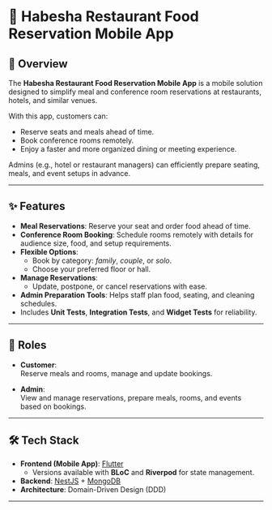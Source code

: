 # 🍴 Habesha Restaurant Food Reservation Mobile App

## 📌 Overview
The **Habesha Restaurant Food Reservation Mobile App** is a mobile solution designed to simplify meal and conference room reservations at restaurants, hotels, and similar venues.  

With this app, customers can:
- Reserve seats and meals ahead of time.
- Book conference rooms remotely.
- Enjoy a faster and more organized dining or meeting experience.

Admins (e.g., hotel or restaurant managers) can efficiently prepare seating, meals, and event setups in advance.

---

## ✨ Features
- **Meal Reservations**: Reserve your seat and order food ahead of time.
- **Conference Room Booking**: Schedule rooms remotely with details for audience size, food, and setup requirements.
- **Flexible Options**:
  - Book by category: *family*, *couple*, or *solo*.
  - Choose your preferred floor or hall.
- **Manage Reservations**:
  - Update, postpone, or cancel reservations with ease.
- **Admin Preparation Tools**: Helps staff plan food, seating, and cleaning schedules.
-  Includes **Unit Tests**, **Integration Tests**, and **Widget Tests** for reliability.

---

## 👥 Roles
- **Customer**:  
  Reserve meals and rooms, manage and update bookings.  

- **Admin**:  
  View and manage reservations, prepare meals, rooms, and events based on bookings.  

---

## 🛠 Tech Stack
- **Frontend (Mobile App)**: [Flutter](https://flutter.dev/)  
  - Versions available with **BLoC** and **Riverpod** for state management.  
- **Backend**: [NestJS](https://nestjs.com/) + [MongoDB](https://www.mongodb.com/)  
- **Architecture**: Domain-Driven Design (DDD)  

---





